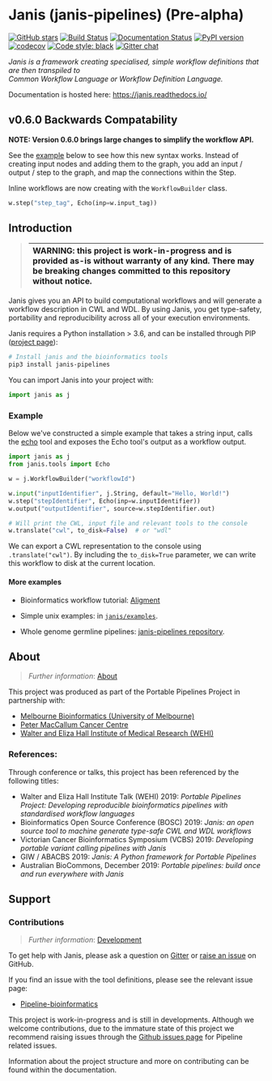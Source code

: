 # Janis (janis-pipelines) (Pre-alpha)


[![GitHub stars](https://img.shields.io/github/stars/PMCC-BioinformaticsCore/janis.svg?style=social)](https://github.com/PMCC-BioinformaticsCore/janis) [![Build Status](https://travis-ci.org/PMCC-BioinformaticsCore/janis.svg?branch=master)](https://travis-ci.org/PMCC-BioinformaticsCore/janis)  [![Documentation Status](https://readthedocs.org/projects/janis/badge/?version=latest)](https://janis.readthedocs.io/en/latest/?badge=latest)  [![PyPI version](https://badge.fury.io/py/janis-pipelines.svg)](https://badge.fury.io/py/janis-pipelines)  [![codecov](https://codecov.io/gh/PMCC-BioinformaticsCore/janis/branch/master/graph/badge.svg)](https://codecov.io/gh/PMCC-BioinformaticsCore/janis) [![Code style: black](https://img.shields.io/badge/code%20style-black-000000.svg)](https://github.com/ambv/black) [![Gitter chat](https://badges.gitter.im/janis-pipelines.png)](https://gitter.im/janis-pipelines/community)
  
_Janis is a framework creating specialised, simple workflow definitions that are then transpiled to   
Common Workflow Language or Workflow Definition Language._  
  
Documentation is hosted here: https://janis.readthedocs.io/  

## v0.6.0 Backwards Compatability
**NOTE: Version 0.6.0 brings large changes to simplify the workflow API.**

See the [example](#example) below to see how this new syntax works. Instead of creating input nodes and adding them to the graph, you add an input / output / step to the graph, and map the connections within the Step.

Inline workflows are now creating with the `WorkflowBuilder` class.

```python
w.step("step_tag", Echo(inp=w.input_tag))
```


  
## Introduction  

>| WARNING: this project is work-in-progress and is provided as-is without warranty of any kind. There may be breaking changes committed to this repository without notice. |
>|:--------------------------------------------------------------------------------------------------------------------------------------------------------------------------|


Janis gives you an API to build computational workflows and will generate
a workflow description in CWL and WDL. By using Janis, you get type-safety,
portability and reproducibility across all of your execution environments.


Janis requires a Python installation > 3.6, and can be installed through PIP 
([project page](https://pypi.org/project/janis-pipelines/)):  
  
```bash
# Install janis and the bioinformatics tools
pip3 install janis-pipelines 
```  
  
You can import Janis into your project with:  
```python  
import janis as j  
```

### Example  
  
Below we've constructed a simple example that takes a string input, calls the 
[echo](https://janis.readthedocs.io/en/latest/tools/unix/echo.html) tool and exposes the 
Echo tool's output as a workflow output.  
  
```python  
import janis as j
from janis.tools import Echo

w = j.WorkflowBuilder("workflowId")

w.input("inputIdentifier", j.String, default="Hello, World!")
w.step("stepIdentifier", Echo(inp=w.inputIdentifier))
w.output("outputIdentifier", source=w.stepIdentifier.out)

# Will print the CWL, input file and relevant tools to the console
w.translate("cwl", to_disk=False)  # or "wdl"
```

We can export a CWL representation to the console using `.translate("cwl")`. By including the 
`to_disk=True` parameter, we can write this workflow to disk at the current location. 
  
#### More examples  

- Bioinformatics workflow tutorial: [Aligment](https://janis.readthedocs.io/en/latest/tutorials/tutorial1.html)
- Simple unix examples: in [`janis/examples`](https://github.com/PMCC-BioinformaticsCore/janis/tree/master/janis/examples).   

- Whole genome germline pipelines: [janis-pipelines repository](https://github.com/PMCC-BioinformaticsCore/janis-pipelines).  

## About  
  
> _Further information_: [About](https://janis.readthedocs.io/en/latest/about.html)   
  
This project was produced as part of the Portable Pipelines Project in partnership with:    
- [Melbourne Bioinformatics (University of Melbourne) ](https://www.melbournebioinformatics.org.au/)    
- [Peter MacCallum Cancer Centre](https://www.petermac.org/)    
- [Walter and Eliza Hall Institute of Medical Research (WEHI) ](https://www.wehi.edu.au/)    

### References:

Through conference or talks, this project has been referenced by the following titles:

- Walter and Eliza Hall Institute Talk (WEHI) 2019: _Portable Pipelines Project: Developing reproducible bioinformatics pipelines with standardised workflow languages_
- Bioinformatics Open Source Conference (BOSC) 2019: _Janis: an open source tool to machine generate type-safe CWL and WDL workflows_
- Victorian Cancer Bioinformatics Symposium (VCBS) 2019: _Developing portable variant calling pipelines with Janis_
- GIW / ABACBS 2019: _Janis: A Python framework for Portable Pipelines_
- Australian BioCommons, December 2019: _Portable pipelines: build once and run everywhere with Janis_
  
  
## Support  
  
### Contributions
  
> _Further information_: [Development](https://janis.readthedocs.io/en/latest/development/)  
  
To get help with Janis, please ask a question on [Gitter](ttps://gitter.im/janis-pipelines/community) or 
[raise an issue](https://github.com/PMCC-BioinformaticsCore/janis/issues) on GitHub.

If you find an issue with the tool definitions, please see the relevant issue page:

- [Pipeline-bioinformatics](https://github.com/PMCC-BioinformaticsCore/janis-bioinformatics/issues)

This project is work-in-progress and is still in developments. Although we welcome contributions,
due to the immature state of this project we recommend raising issues through the
[Github issues page](https://github.com/PMCC-BioinformaticsCore/janis/issues) for Pipeline related issues.

Information about the project structure and more on contributing can be found within the documentation.
